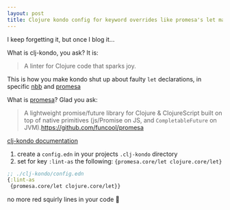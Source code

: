 ```yaml
---
layout: post
title: Clojure kondo config for keyword overrides like promesa's let macro
---
```


I keep forgetting it, but once I blog it... 

What is clj-kondo, you ask? It is:

> A linter for Clojure code that sparks joy.

This is how you make kondo shut up about faulty `let` declarations, in specific [nbb](https://github.com/babashka/nbb) and [promesa](https://github.com/funcool/promesa)

What is [promesa](https://github.com/funcool/promesa)? Glad you ask:

> A lightweight promise/future library for Clojure & ClojureScript built on top of native primitives (js/Promise on JS, and `CompletableFuture` on JVM).<span>https://github.com/funcool/promesa</span>

[clj-kondo documentation](https://github.com/clj-kondo/clj-kondo/blob/master/doc/config.md#lint-a-custom-macro-like-a-built-in-macro)

1. create a `config.edn` in your projects `.clj-kondo` directory
2. set for key `:lint-as` the following: `{promesa.core/let clojure.core/let}`

```clojure
;; ./clj-kondo/config.edn
{:lint-as 
 {promesa.core/let clojure.core/let}}
```

no more red squirly lines in your code 👏
